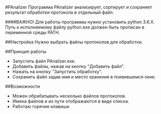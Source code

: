 #PAnalizer
Программа PAnalizer анализирует, сортирует и сохраняет результат обработки протокола в отдельный файл.

####ВАЖНО!
Для работы программы нужно установить python 3.6.X. Путь к исполняемому файлу python.exe должен быть прописан в переменной среды PATH.

##Настройка
Нужно выбрать файлы протоколов для обработки.

##Принцип работы
* Запустить файл PAnalizer.exe.
* Добавить файлы, нажав на кнопку "Добавить файл".
* Нажать на кнопку "Запустить обработку".
* Сохранить файл задав имя и место хранения в появившемся окне.

##Возможности
* Можен обрабатывать несколько файлов протоколов.
* Имена файлов и их пути отображаются в виде списка.
* Работаю горячие клавиши.

